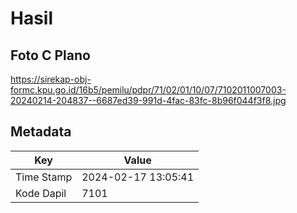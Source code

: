# Hasil

## Foto C Plano

https://sirekap-obj-formc.kpu.go.id/16b5/pemilu/pdpr/71/02/01/10/07/7102011007003-20240214-204837--6687ed39-991d-4fac-83fc-8b96f044f3f8.jpg


## Metadata

| Key        | Value               |
| ---------- | ------------------- |
| Time Stamp | 2024-02-17 13:05:41 |
| Kode Dapil | 7101                |




